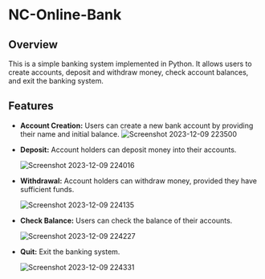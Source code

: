 # NC-Online-Bank

## Overview
This is a simple banking system implemented in Python. It allows users to create accounts, deposit and withdraw money, check account balances, and exit the banking system.

## Features
- **Account Creation:** Users can create a new bank account by providing their name and initial balance.
  ![Screenshot 2023-12-09 223500](https://github.com/nimfadelgado/NC-Online-Bank/assets/119932703/f1650cc2-845a-4377-9baf-f743f7cffd16)

- **Deposit:** Account holders can deposit money into their accounts.
  
  ![Screenshot 2023-12-09 224016](https://github.com/nimfadelgado/NC-Online-Bank/assets/119932703/afc908b3-a3d4-4441-8eee-b90bb23fae10)

- **Withdrawal:** Account holders can withdraw money, provided they have sufficient funds.
  
  ![Screenshot 2023-12-09 224135](https://github.com/nimfadelgado/NC-Online-Bank/assets/119932703/ce91c012-ed34-467e-bdcf-7a453b36d37f)

- **Check Balance:** Users can check the balance of their accounts.
  
  ![Screenshot 2023-12-09 224227](https://github.com/nimfadelgado/NC-Online-Bank/assets/119932703/00ea7714-4710-40ca-84ba-8d5a4c6ec1c6)

- **Quit:** Exit the banking system.
  
  ![Screenshot 2023-12-09 224331](https://github.com/nimfadelgado/NC-Online-Bank/assets/119932703/61fe8c88-3584-4848-8bef-0b37cc43bfab)

